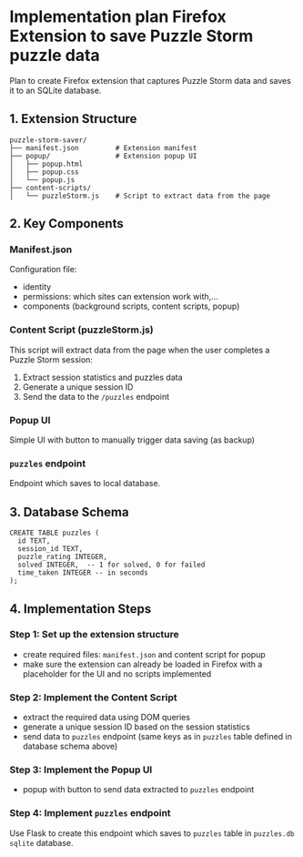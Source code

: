# Implementation plan Firefox Extension to save Puzzle Storm puzzle data

Plan to create Firefox extension that captures Puzzle Storm data and saves it to an SQLite database.

## 1. Extension Structure

```
puzzle-storm-saver/
├── manifest.json         # Extension manifest
├── popup/                # Extension popup UI
│   ├── popup.html
│   ├── popup.css
│   └── popup.js
├── content-scripts/      
│   └── puzzleStorm.js    # Script to extract data from the page
```

## 2. Key Components

### Manifest.json

Configuration file:

- identity
- permissions: which sites can extension work with,...
- components (background scripts, content scripts, popup)

### Content Script (puzzleStorm.js)

This script will extract data from the page when the user completes a Puzzle Storm session:

1. Extract session statistics and puzzles data
2. Generate a unique session ID
3. Send the data to the `/puzzles` endpoint

### Popup UI

Simple UI with button to manually trigger data saving (as backup)

### `puzzles` endpoint

Endpoint which saves to local database.

## 3. Database Schema

```
CREATE TABLE puzzles (
  id TEXT,
  session_id TEXT,
  puzzle_rating INTEGER,
  solved INTEGER,  -- 1 for solved, 0 for failed
  time_taken INTEGER -- in seconds
);
```

## 4. Implementation Steps

### Step 1: Set up the extension structure

- create required files: `manifest.json` and content script for popup
- make sure the extension can already be loaded in Firefox with a placeholder for the UI and no scripts implemented

### Step 2: Implement the Content Script

- extract the required data using DOM queries
- generate a unique session ID based on the session statistics
- send data to `puzzles` endpoint (same keys as in `puzzles` table defined in database schema above)

### Step 3: Implement the Popup UI

- popup with button to send data extracted to `puzzles` endpoint

### Step 4: Implement `puzzles` endpoint

Use Flask to create this endpoint which saves to `puzzles` table in `puzzles.db` `sqlite` database.